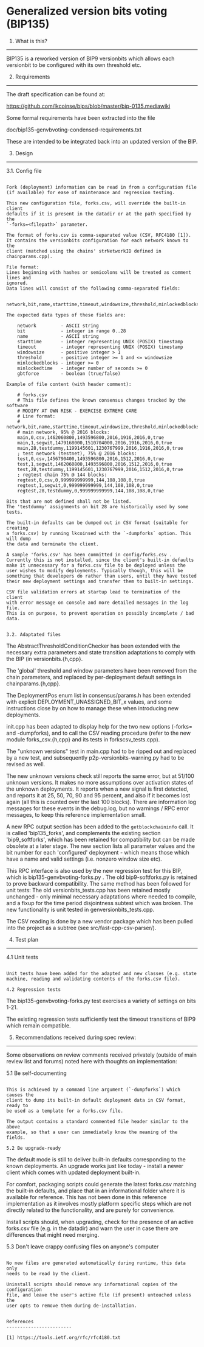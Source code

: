 Generalized version bits voting (BIP135)
================================================

1. What is this?
------------------------

BIP135 is a reworked version of BIP9 versionbits which allows each
versionbit to be configured with its own threshold etc.


2. Requirements
------------------------

The draft specification can be found at:

https://github.com/lkcoinse/bips/blob/master/bip-0135.mediawiki

Some formal requirements have been extracted into the file

doc/bip135-genvbvoting-condensed-requirements.txt

These are intended to be integrated back into an updated version of the BIP.


3. Design
------------------------

3.1. Config file
~~~~~~~~~~~~~~~~~~~~~~~~

Fork (deployment) information can be read in from a configuration file
(if available) for ease of maintenance and regression testing.

This new configuration file, forks.csv, will override the built-in client
defaults if it is present in the datadir or at the path specified by the
`-forks=<filepath>` parameter.

The format of forks.csv is comma-separated value (CSV, RFC4180 [1]).
It contains the versionbits configuration for each network known to the
client (matched using the chains' strNetworkID defined in chainparams.cpp).

File format:
Lines beginning with hashes or semicolons will be treated as comment lines and
ignored.
Data lines will consist of the following comma-separated fields:

    network,bit,name,starttime,timeout,windowsize,threshold,minlockedblocks,minlockedtime,gbtforce

The expected data types of these fields are:

    network         - ASCII string
    bit             - integer in range 0..28
    name            - ASCII string
    starttime       - integer representing UNIX (POSIX) timestamp
    timeout         - integer representing UNIX (POSIX) timestamp
    windowsize      - positive integer > 1
    threshold       - positive integer >= 1 and <= windowsize
    minlockedblocks - integer >= 0
    minlockedtime   - integer number of seconds >= 0
    gbtforce        - boolean (true/false)

Example of file content (with header comment):

    # forks.csv
    # This file defines the known consensus changes tracked by the software
    # MODIFY AT OWN RISK - EXERCISE EXTREME CARE
    # Line format:
    # network,bit,name,starttime,timeout,windowsize,threshold,minlockedblocks,minlockedtime,gbtforce
    # main network, 95% @ 2016 blocks:
    main,0,csv,1462060800,1493596800,2016,1916,2016,0,true
    main,1,segwit,1479168000,1510704000,2016,1916,2016,0,true
    main,28,testdummy,1199145601,1230767999,2016,1916,2016,0,true
    ; test network (testnet), 75% @ 2016 blocks:
    test,0,csv,1456790400,1493596800,2016,1512,2016,0,true
    test,1,segwit,1462060800,1493596800,2016,1512,2016,0,true
    test,28,testdummy,1199145601,1230767999,2016,1512,2016,0,true
    ; regtest chain 75% @ 144 blocks:
    regtest,0,csv,0,999999999999,144,108,108,0,true
    regtest,1,segwit,0,999999999999,144,108,108,0,true
    regtest,28,testdummy,0,999999999999,144,108,108,0,true

Bits that are not defined shall not be listed.
The 'testdummy' assignments on bit 28 are historically used by some tests.

The built-in defaults can be dumped out in CSV format (suitable for creating
a forks.csv) by running lkcoinsed with the `-dumpforks` option. This will dump
the data and terminate the client.

A sample 'forks.csv' has been committed in config/forks.csv .
Currently this is not installed, since the client's built-in defaults
make it unnecessary for a forks.csv file to be deployed unless the
user wishes to modify deployments. Typically though, this will be
something that developers do rather than users, until they have tested
their new deployment settings and transfer them to built-in settings.

CSV file validation errors at startup lead to termination of the client
with error message on console and more detailed messages in the log file.
This is on purpose, to prevent operation on possibly incomplete / bad data.


3.2. Adaptated files
~~~~~~~~~~~~~~~~~~~~~~~~

The AbstractThresholdConditionChecker has been extended with the
necessary extra parameters and state transition adaptations to comply
with the BIP (in versionbits.{h,cpp}.

The 'global' threshold and window parameters have been removed from
the chain parameters, and replaced by per-deployment default settings
in chainparams.{h,cpp}.

The DeploymentPos enum list in consensus/params.h has been extended
with explicit DEPLOYMENT_UNASSIGNED_BIT_x values, and some instructions
close by on how to manage these when introducing new deployments.

init.cpp has been adapted to display help for the two new options
(-forks=<filepath> and -dumpforks), and to call the CSV reading
procedure (refer to the new module forks_csv.{h,cpp} and its
tests in forkscsv_tests.cpp).

The "unknown versions" test in main.cpp had to be ripped out and
replaced by a new test, and subsequently p2p-versionbits-warning.py
had to be revised as well.

The new unknown versions check still reports the same error,
but at 51/100 unknown versions. It makes no more assumptions over
activation states of the unknown deployments.
It reports when a new signal is first detected, and reports it
at 25, 50, 70, 90 and 95 percent, and also if it becomes lost
again (all this is counted over the last 100 blocks).
There are information log messages for these events in the debug.log,
but no warnings / RPC error messages, to keep this reference
implementation small.

A new RPC output section has been added to the `getblockchaininfo`
call. It is called 'bip135_forks', and complements the existing
section 'bip9_softforks', which has been retained for compatibility
but can be made obsolete at a later stage.
The new section lists all parameter values and the bit number for
each 'configured' deployment - which means those which have a name
and valid settings (i.e. nonzero window size etc).

This RPC interface is also used by the new regression test
for this BIP, which is bip135-genvbvoting-forks.py .
The old bip9-softforks.py is retained to prove backward compatibility.
The same method has been followed for unit tests:
The old versionbits_tests.cpp has been retained mostly unchanged -
only minimal necessary adaptations where needed to compile, and
a fixup for the time period disjointness subtest which was broken.
The new functionality is unit tested in genversionbits_tests.cpp.

The CSV reading is done by a new vendor package which has been
pulled into the project as a subtree (see src/fast-cpp-csv-parser/).


4. Test plan
------------------------

4.1 Unit tests
~~~~~~~~~~~~~~~~~~~~~~~~

Unit tests have been added for the adapted and new classes (e.g. state
machine, reading and validating contents of the forks.csv file).

4.2 Regression tests
~~~~~~~~~~~~~~~~~~~~~~~~

The bip135-genvbvoting-forks.py test exercises a variety of settings on bits 1-21.

The existing regression tests sufficiently test the timeout transitions of
BIP9 which remain compatible.


5. Recommendations received during spec review:
--------------------------------------------------------

Some observations on review comments received privately (outside of main review
list and forums) noted here with thoughts on implementation:

5.1 Be self-documenting
~~~~~~~~~~~~~~~~~~~~~~~~~~~~~~~

This is achieved by a command line argument (`-dumpforks`) which causes the
client to dump its built-in default deployment data in CSV format, ready to
be used as a template for a forks.csv file.

The output contains a standard commented file header similar to the above
example, so that a user can immediately know the meaning of the fields.

5.2 Be upgrade-ready
~~~~~~~~~~~~~~~~~~~~~~~~~~~~~~~

The default mode is still to deliver built-in defaults corresponding to the
known deployments. An upgrade works just like today - install a newer client
which comes with updated deployment built-in.

For comfort, packaging scripts could generate the latest forks.csv matching
the built-in defaults, and place that in an informational folder where it
is available for reference. This has not been done in this reference
implementation as it involves mostly platform specific steps which are not
directly related to the functionality, and are purely for convenience.

Install scripts should, when upgrading, check for the presence of an active
forks.csv file (e.g. in the datadir) and warn the user in case there are
differences that might need merging.

5.3 Don't leave crappy confusing files on anyone's computer
~~~~~~~~~~~~~~~~~~~~~~~~~~~~~~~~~~~~~~~~~~~~~~~~~~~~~~~~~~~~~~~~

No new files are generated automatically during runtime, this data only
needs to be read by the client.

Uninstall scripts should remove any informational copies of the configuration
file, and leave the user's active file (if present) untouched unless the
user opts to remove them during de-installation.


References
------------------------

[1] https://tools.ietf.org/rfc/rfc4180.txt
